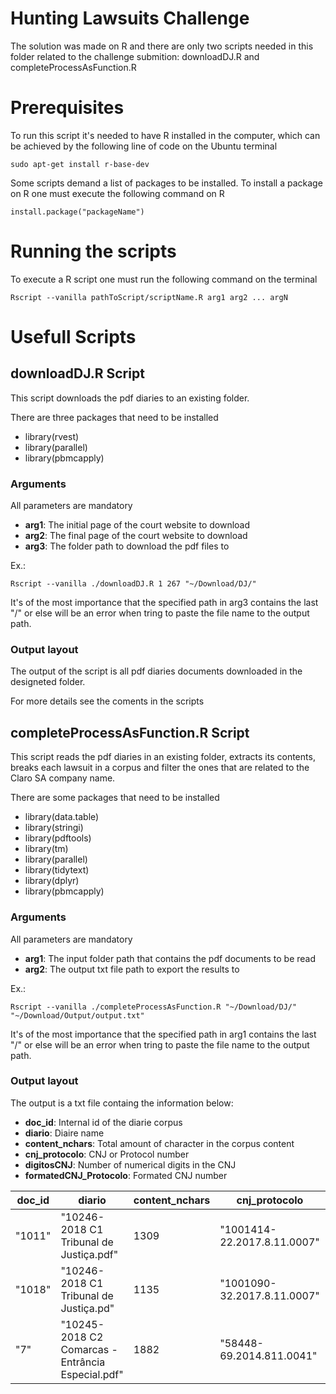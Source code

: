 # Hunting Lawsuits Challenge

The solution was made on R and there are only two scripts needed in this folder related to the challenge submition: downloadDJ.R and completeProcessAsFunction.R

# Prerequisites

To run this script it's needed to have R installed in the computer, which can be achieved by the following line of code on the Ubuntu terminal

    sudo apt-get install r-base-dev

Some scripts demand a list of packages to be installed. To install a package on R one must execute the following command on R

    install.package("packageName")

# Running the scripts

To execute a R script one must run the following command on the terminal
  
    Rscript --vanilla pathToScript/scriptName.R arg1 arg2 ... argN 

# Usefull Scripts
## downloadDJ.R Script

This script downloads the pdf diaries to an existing folder. 

There are three packages that need to be installed 

 - library(rvest)
 - library(parallel)
 - library(pbmcapply)

### Arguments

All parameters are mandatory

 - __arg1__: The initial page of the court website to download 
 - __arg2__: The final page of the court website to download 
 - __arg3__: The folder path to download the pdf files to

Ex.:

    Rscript --vanilla ./downloadDJ.R 1 267 "~/Download/DJ/"

It's of the most importance that the specified path in arg3 contains the last "/" or else will be an error when tring to paste the file name to the output path.

### Output layout
The output of the script is all pdf diaries documents downloaded in the designeted folder.

For more details see the coments in the scripts

## completeProcessAsFunction.R Script

This script reads the pdf diaries in an existing folder, extracts its contents, breaks each lawsuit in a corpus and filter the ones that are related to the Claro SA company name. 

There are some packages that need to be installed 

 - library(data.table)
 - library(stringi)
 - library(pdftools)
 - library(tm)
 - library(parallel)
 - library(tidytext)
 - library(dplyr)
 - library(pbmcapply)

### Arguments

All parameters are mandatory

 - __arg1__: The input folder path that contains the pdf documents to be read
 - __arg2__: The output txt file path to export the results to

Ex.:

    Rscript --vanilla ./completeProcessAsFunction.R "~/Download/DJ/" "~/Download/Output/output.txt"

It's of the most importance that the specified path in arg1 contains the last "/" or else will be an error when tring to paste the file name to the output path.

### Output layout

The output is a txt file containg the information below:

 - __doc_id__: Internal id of the diarie corpus
 - __diario__: Diaire name
 - __content_nchars__: Total amount of character in the corpus content
 - __cnj_protocolo__: CNJ or Protocol number
 - __digitosCNJ__: Number of numerical digits in the CNJ
 - __formatedCNJ_Protocolo__: Formated CNJ number
 
|doc_id|diario|content_nchars|cnj_protocolo|digitosCNJ|formatedCNJ_Protocolo|
|-|-|-|-|-|-|
|"1011"|"10246-2018 C1 Tribunal de Justiça.pdf"|1309|"1001414-22.2017.8.11.0007"|20|"1001414-22.2017.8.11.0007"|
|"1018"|"10246-2018 C1 Tribunal de Justiça.pd"|1135|"1001090-32.2017.8.11.0007"|20|"1001090-32.2017.8.11.0007"|
|"7"|"10245-2018 C2 Comarcas - Entrância Especial.pdf"|1882|"58448-69.2014.811.0041"|18|"0058448-69.2014.811.0041"|
